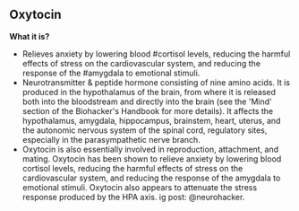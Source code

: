 ## Oxytocin
**What it is?**
- Relieves anxiety by lowering blood #cortisol levels, reducing the harmful effects of stress on the cardiovascular system, and reducing the response of the #amygdala to emotional stimuli. 
- Neurotransmitter & peptide hormone consisting of nine amino acids. It is produced in the hypothalamus of the brain, from where it is released both into the bloodstream and directly into the brain (see the 'Mind' section of the Biohacker's Handbook for more details). It affects the hypothalamus, amygdala, hippocampus, brainstem, heart, uterus, and the autonomic nervous system of the spinal cord, regulatory sites, especially in the parasympathetic nerve branch.  
- Oxytocin is also essentially involved in reproduction, attachment, and mating. Oxytocin has been shown to relieve anxiety by lowering blood cortisol levels, reducing the harmful effects of stress on the cardiovascular system, and reducing the response of the amygdala to emotional stimuli. Oxytocin also appears to attenuate the stress response produced by the HPA axis.  ig post: @neurohacker. 